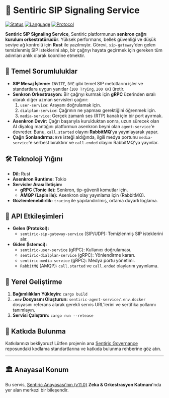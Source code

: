 # 🚦 Sentiric SIP Signaling Service

[![Status](https://img.shields.io/badge/status-active-success.svg)]()
[![Language](https://img.shields.io/badge/language-Rust-orange.svg)]()
[![Protocol](https://img.shields.io/badge/protocol-SIP,_gRPC,_RabbitMQ-green.svg)]()

**Sentiric SIP Signaling Service**, Sentiric platformunun **senkron çağrı kurulum orkestratörüdür**. Yüksek performans, bellek güvenliği ve düşük seviye ağ kontrolü için **Rust** ile yazılmıştır. Görevi, `sip-gateway`'den gelen temizlenmiş SIP isteklerini alıp, bir çağrıyı hayata geçirmek için gereken tüm adımları anlık olarak koordine etmektir.

## 🎯 Temel Sorumluluklar

*   **SIP Mesaj İşleme:** `INVITE`, `BYE` gibi temel SIP metotlarını işler ve standartlara uygun yanıtlar (`100 Trying`, `200 OK`) üretir.
*   **Senkron Orkestrasyon:** Bir çağrıyı kurmak için **gRPC** üzerinden sıralı olarak diğer uzman servisleri çağırır:
    1.  `user-service`: Arayanı doğrulamak için.
    2.  `dialplan-service`: Çağrının ne yapması gerektiğini öğrenmek için.
    3.  `media-service`: Gerçek zamanlı ses (RTP) kanalı için bir port ayırmak.
*   **Asenkron Devir:** Çağrı başarıyla kurulduktan sonra, uzun sürecek olan AI diyalog mantığını platformun asenkron beyni olan `agent-service`'e devreder. Bunu, `call.started` olayını **RabbitMQ**'ya yayınlayarak yapar.
*   **Çağrı Sonlandırma:** `BYE` isteği aldığında, ilgili medya portunu `media-service`'e serbest bıraktırır ve `call.ended` olayını RabbitMQ'ya yayınlar.

## 🛠️ Teknoloji Yığını

*   **Dil:** Rust
*   **Asenkron Runtime:** Tokio
*   **Servisler Arası İletişim:**
    *   **gRPC (Tonic ile):** Senkron, tip-güvenli komutlar için.
    *   **AMQP (Lapin ile):** Asenkron olay yayınlama için (RabbitMQ).
*   **Gözlemlenebilirlik:** `tracing` ile yapılandırılmış, ortama duyarlı loglama.

## 🔌 API Etkileşimleri

*   **Gelen (Protokol):**
    *   `sentiric-sip-gateway-service` (SIP/UDP): Temizlenmiş SIP isteklerini alır.
*   **Giden (İstemci):**
    *   `sentiric-user-service` (gRPC): Kullanıcı doğrulaması.
    *   `sentiric-dialplan-service` (gRPC): Yönlendirme kararı.
    *   `sentiric-media-service` (gRPC): Medya portu yönetimi.
    *   `RabbitMQ` (AMQP): `call.started` ve `call.ended` olaylarını yayınlama.

## 🚀 Yerel Geliştirme

1.  **Bağımlılıkları Yükleyin:** `cargo build`
2.  **`.env` Dosyasını Oluşturun:** `sentiric-agent-service/.env.docker` dosyasını referans alarak gerekli servis URL'lerini ve sertifika yollarını tanımlayın.
3.  **Servisi Çalıştırın:** `cargo run --release`

## 🤝 Katkıda Bulunma

Katkılarınızı bekliyoruz! Lütfen projenin ana [Sentiric Governance](https://github.com/sentiric/sentiric-governance) reposundaki kodlama standartlarına ve katkıda bulunma rehberine göz atın.

---
## 🏛️ Anayasal Konum

Bu servis, [Sentiric Anayasası'nın (v11.0)](https://github.com/sentiric/sentiric-governance/blob/main/docs/blueprint/Architecture-Overview.md) **Zeka & Orkestrasyon Katmanı**'nda yer alan merkezi bir bileşendir.